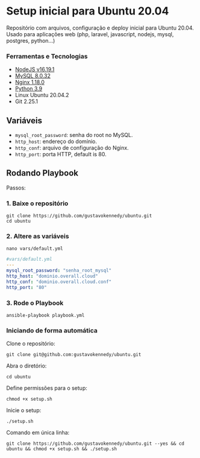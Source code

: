 # Setup inicial para Ubuntu 20.04
Repositório com arquivos, configuração e deploy inicial para Ubuntu 20.04. Usado para aplicações web (php, laravel, javascript, nodejs, mysql, postgres, python...)

### Ferramentas e Tecnologias

 - [NodeJS v16.19.1](https://www.digitalocean.com/community/tutorials/how-to-install-node-js-on-ubuntu-20-04)
 - [MySQL 8.0.32](https://www.digitalocean.com/community/tutorials/how-to-install-linux-nginx-mysql-php-lemp-stack-on-ubuntu-20-04)
 - [Nginx 1.18.0](https://www.digitalocean.com/community/tutorials/how-to-install-linux-nginx-mysql-php-lemp-stack-on-ubuntu-20-04)
 - [Python 3.9](https://linuxize.com/post/how-to-install-python-3-9-on-ubuntu-20-04/)
 - Linux Ubuntu 20.04.2
 - Git 2.25.1

## Variáveis

- `mysql_root_password`: senha do root no MySQL.
- `http_host`: endereço do domínio.
- `http_conf`: arquivo de configuração do Nginx.
- `http_port`: porta HTTP, default is 80.


## Rodando Playbook

Passos:

### 1. Baixe o repositório
```shell
git clone https://github.com/gustavokennedy/ubuntu.git
cd ubuntu
```

### 2. Altere as variáveis

```shell
nano vars/default.yml
```

```yml
#vars/default.yml
---
mysql_root_password: "senha_root_mysql"
http_host: "dominio.overall.cloud"
http_conf: "dominio.overall.cloud.conf"
http_port: "80"
```

### 3. Rode o Playbook

```command
ansible-playbook playbook.yml
```

### Iniciando de forma automática

Clone o repositório:

    git clone git@github.com:gustavokennedy/ubuntu.git

Abra o diretório:

    cd ubuntu

Define permissões para o setup:

    chmod +x setup.sh

Inicie o setup:

    ./setup.sh

Comando em única linha:

    git clone https://github.com/gustavokennedy/ubuntu.git --yes && cd ubuntu && chmod +x setup.sh && ./setup.sh

